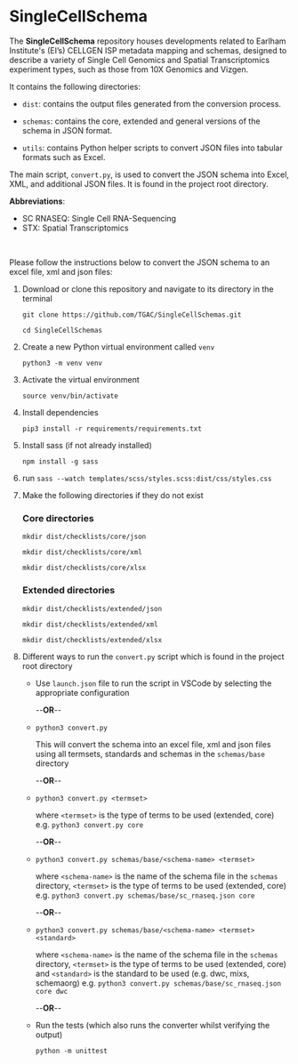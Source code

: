 # SingleCellSchema

The **SingleCellSchema** repository houses developments related to Earlham Institute's (EI’s) CELLGEN ISP metadata mapping and schemas, designed to describe a variety of Single Cell Genomics and Spatial Transcriptomics experiment types, such as those from 10X Genomics and Vizgen.

It contains the following directories:

- `dist`: contains the output files generated from the conversion process.

- `schemas`: contains the core, extended and general versions of the schema in JSON format.

- `utils`: contains Python helper scripts to convert JSON files into tabular formats such as Excel.

The main script, `convert.py`, is used to convert the JSON schema into Excel, XML, and additional JSON files. It is found in the project root directory.

**Abbreviations**:

- SC RNASEQ: Single Cell RNA-Sequencing
- STX: Spatial Transcriptomics

<br />

Please follow the instructions below to convert the JSON schema to an excel file, xml and json files:

1. Download or clone this repository and navigate to its directory in the terminal

   `git clone https://github.com/TGAC/SingleCellSchemas.git`

   `cd SingleCellSchemas`

2. Create a new Python virtual environment called `venv`

   `python3 -m venv venv`

3. Activate the virtual environment

   `source venv/bin/activate`

4. Install dependencies

   `pip3 install -r requirements/requirements.txt`

5. Install sass (if not already installed)

   `npm install -g sass`

6. run
   `sass --watch templates/scss/styles.scss:dist/css/styles.css`

7. Make the following directories if they do not exist

   ### Core directories

   `mkdir dist/checklists/core/json`

   `mkdir dist/checklists/core/xml`

   `mkdir dist/checklists/core/xlsx`

   ### Extended directories

   `mkdir dist/checklists/extended/json`

   `mkdir dist/checklists/extended/xml`

   `mkdir dist/checklists/extended/xlsx`

7. Different ways to run the `convert.py` script which is found in the project root directory

   - Use `launch.json` file to run the script in VSCode by selecting the appropriate configuration

     --**OR**--

   - `python3 convert.py`

     This will convert the schema into an excel file, xml and json files using
     all termsets, standards and schemas in the `schemas/base` directory

     --**OR**--

   - `python3 convert.py <termset>`

     where `<termset>` is the type of terms to be used (extended, core)
     e.g. `python3 convert.py core`

     --**OR**--

   - `python3 convert.py schemas/base/<schema-name> <termset>`

     where `<schema-name>` is the name of the schema file in the `schemas` directory, `<termset>` is the type of terms to be used (extended, core) e.g. `python3 convert.py schemas/base/sc_rnaseq.json core`

     --**OR**--

   - `python3 convert.py schemas/base/<schema-name> <termset> <standard>`

     where `<schema-name>` is the name of the schema file in the `schemas` directory, `<termset>` is the type of terms to be used (extended, core) and `<standard>` is the standard to be used (e.g. dwc, mixs, schemaorg)
     e.g. `python3 convert.py schemas/base/sc_rnaseq.json core dwc`

     --**OR**--

   - Run the tests (which also runs the converter whilst verifying the output)

     `python -m unittest`
